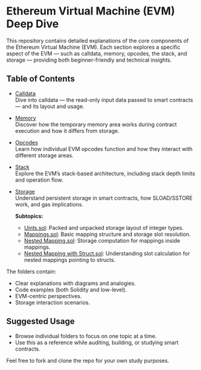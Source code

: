 # Ethereum Virtual Machine (EVM) Deep Dive

This repository contains detailed explanations of the core components of the Ethereum Virtual Machine (EVM). Each section explores a specific aspect of the EVM — such as calldata, memory, opcodes, the stack, and storage — providing both beginner-friendly and technical insights.

## Table of Contents

- [Calldata](./Calldata/Calldata.md)  
  Dive into calldata — the read-only input data passed to smart contracts — and its layout and usage.
  
- [Memory](./Memory/Memory.md)  
  Discover how the temporary memory area works during contract execution and how it differs from storage.
  
- [Opcodes](./Opcodes/Opcodes.md)  
  Learn how individual EVM opcodes function and how they interact with different storage areas.

- [Stack](./Stack/Stack.md)  
  Explore the EVM’s stack-based architecture, including stack depth limits and operation flow.

- [Storage](./Storage/Storage.md)  
  Understand persistent storage in smart contracts, how SLOAD/SSTORE work, and gas implications.

  **Subtopics:**
  - [Uints.sol](./Storage/Uints.sol): Packed and unpacked storage layout of integer types.
  - [Mappings.sol](./Storage/Mappings.sol): Basic mapping structure and storage slot resolution.
  - [Nested Mapping.sol](./Storage/Nested%20Mapping.sol): Storage computation for mappings inside mappings.
  - [Nested Mapping with Struct.sol](./Storage/Nested%20Mapping%20with%20Struct.sol): Understanding slot calculation for nested mappings pointing to structs.


The folders contain:
- Clear explanations with diagrams and analogies.
- Code examples (both Solidity and low-level).
- EVM-centric perspectives.
- Storage interaction scenarios.

## Suggested Usage

- Browse individual folders to focus on one topic at a time.
- Use this as a reference while auditing, building, or studying smart contracts.


Feel free to fork and clone the repo for your own study purposes.
